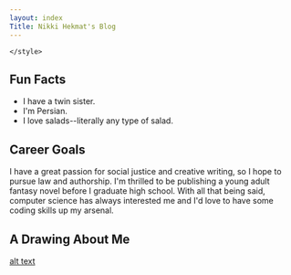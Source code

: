 ```yaml
---
layout: index
Title: Nikki Hekmat's Blog
---
```

<style>
    #header ul li {
        display: inline-block;
    }
   
    section {
        padding-top: 100px;
    }
    </style>
    </style>


 </style>


## Fun Facts
- I have a twin sister.
- I'm Persian.
- I love salads--literally any type of salad.

## Career Goals
I have a great passion for social justice and creative writing, so I hope to pursue law and authorship. I'm thrilled to be publishing a young adult fantasy novel before I graduate high school. With all that being said, computer science has always interested me and I'd love to have some coding skills up my arsenal. 

## A Drawing About Me
[alt text](IMG_1958.jpg)





